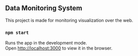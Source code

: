 ## Data Monitoring System

This project is made for monitoring visualization over the web.


### `npm start`

Runs the app in the development mode.\
Open [http://localhost:3000](http://localhost:3000) to view it in the browser.
